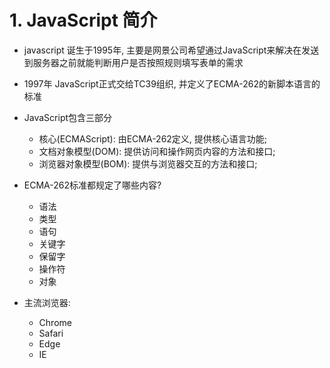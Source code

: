 # 1. JavaScript 简介

- javascript 诞生于1995年, 主要是网景公司希望通过JavaScript来解决在发送到服务器之前就能判断用户是否按照规则填写表单的需求

- 1997年 JavaScript正式交给TC39组织, 并定义了ECMA-262的新脚本语言的标准

- JavaScript包含三部分
  - 核心(ECMAScript): 由ECMA-262定义, 提供核心语言功能;
  - 文档对象模型(DOM): 提供访问和操作网页内容的方法和接口;
  - 浏览器对象模型(BOM): 提供与浏览器交互的方法和接口;

- ECMA-262标准都规定了哪些内容?
  - 语法
  - 类型
  - 语句
  - 关键字
  - 保留字
  - 操作符
  - 对象

- 主流浏览器: 
  - Chrome 
  - Safari 
  - Edge 
  - IE





